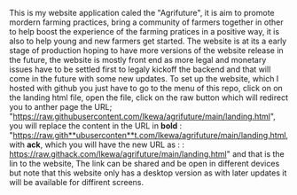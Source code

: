 This is my website application caled the "Agrifuture", it is aim to promote mordern farming practices, bring a community of farmers together in other to help boost the experience of the farming pratices in a positive way, it is also to help young and new farmers get started. 
The website is at its a early stage of production hoping to have more versions of the website release in the future, the website is mostly front end as more legal and monetary issues have to be settled first to legaly kickoff the backend and that will come in the future with  some new updates.
To set up the website, which I hosted with github you just have to go to the menu of this repo, click on on the landing html file, open the file,
click on the raw button which will redirect you to anther page the URL; "https://raw.githubusercontent.com/Ikewa/agrifuture/main/landing.html",
you will replace the content in the URL in **bold** : "https://raw.gith**ubuserconten**t.com/Ikewa/agrifuture/main/landing.html, with **ack**,
which you will have the new URL as : : https://raw.githack.com/Ikewa/agrifuture/main/landing.html" and that is the lin to the website,
The link can be shared and be open in different devices but note that this website only has a desktop version as with later updates it will be available for diffirent screens.
